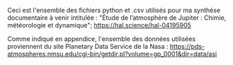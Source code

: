 Ceci est l'ensemble des fichiers python et .csv utilisés pour ma synthèse documentaire à venir intitulée : "Étude de l’atmosphère de Jupiter : Chimie,
météorologie et dynamique"; https://hal.science/hal-04195905

Comme indiqué en appendice, l'ensemble des données utilisées proviennent du site Planetary Data Service de la Nasa : https://pds-atmospheres.nmsu.edu/cgi-bin/getdir.pl?volume=gp_0001&dir=data/asi
